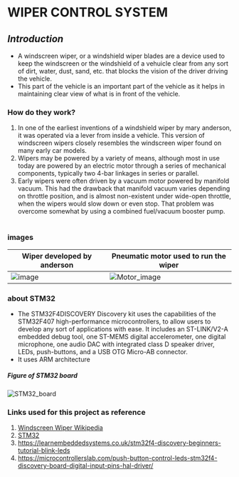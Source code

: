 # WIPER CONTROL SYSTEM
## ___Introduction___
* A windscreen wiper, or a windshield wiper blades are a device used to keep the windscreen or the windshield of a vehuicle clear from any sort of dirt, 
water, dust, sand, etc. that blocks the vision of the driver driving the vehicle.
* This part of the vehicle is an important part of the vehicle as it helps in maintaining clear view of what is in front of the vehicle. <br>
### How do they work?
1. In one of the earliest inventions of a windshield wiper by mary anderson, it was operated via a lever from inside a vehicle. This version of windscreen wipers closely 
resembles the windscreen wiper found on many early car models.
2. Wipers may be powered by a variety of means, although most in use today are powered by an electric motor through a series of mechanical components, 
typically two 4-bar linkages in series or parallel.
3. Early wipers were often driven by a vacuum motor powered by manifold vacuum. This had the drawback that manifold vacuum varies depending on throttle position, 
and is almost non-existent under wide-open throttle, when the wipers would slow down or even stop. That problem was overcome somewhat by using a combined fuel/vacuum 
booster pump. <br><br>
### images
| Wiper developed by anderson | Pneumatic motor used to run the wiper |
|-----------------|----------------------------------------------|
|![image](https://user-images.githubusercontent.com/60928280/168423598-8801ca3d-769e-41f0-b8bd-ae437ea4b663.png)|![Motor_image](https://user-images.githubusercontent.com/60928280/168423573-019c3f8f-af06-4b21-ae37-81cb5f42d66c.png)|

### about STM32
* The STM32F4DISCOVERY Discovery kit uses the capabilities of the STM32F407 high-performance microcontrollers, to allow users to develop any sort of applications with ease. It includes an ST-LINK/V2-A embedded debug tool, one ST-MEMS digital accelerometer, one digital microphone, one audio DAC with integrated class D speaker driver, LEDs, push-buttons, and a USB OTG Micro-AB connector.
* It uses ARM architecture
##### Figure of STM32 board
![STM32_board](https://user-images.githubusercontent.com/60928280/168423747-9e258f1e-b5b6-4e4c-9483-c8fea1aea4f7.png)

### Links used for this project as reference
1. [Windscreen Wiper Wikipedia](https://en.wikipedia.org/wiki/Windscreen_wiper)<br>
2. [STM32](https://www.st.com/en/evaluation-tools/stm32f4discovery.html)<br>
3. https://learnembeddedsystems.co.uk/stm32f4-discovery-beginners-tutorial-blink-leds <br>
4. https://microcontrollerslab.com/push-button-control-leds-stm32f4-discovery-board-digital-input-pins-hal-driver/ <br>

